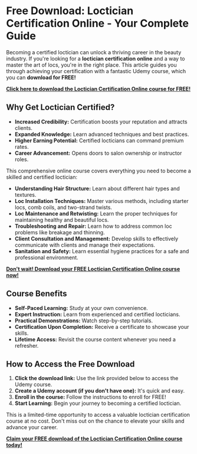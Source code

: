 # Free Download: Loctician Certification Online - Your Complete Guide

Becoming a certified loctician can unlock a thriving career in the beauty industry. If you're looking for a **loctician certification online** and a way to master the art of locs, you're in the right place. This article guides you through achieving your certification with a fantastic Udemy course, which you can **download for FREE!**

[**Click here to download the Loctician Certification Online course for FREE!**](https://udemywork.com/loctician-certification-online)

## Why Get Loctician Certified?

*   **Increased Credibility:** Certification boosts your reputation and attracts clients.
*   **Expanded Knowledge:** Learn advanced techniques and best practices.
*   **Higher Earning Potential:** Certified locticians can command premium rates.
*   **Career Advancement:** Opens doors to salon ownership or instructor roles.

This comprehensive online course covers everything you need to become a skilled and certified loctician:

*   **Understanding Hair Structure:** Learn about different hair types and textures.
*   **Loc Installation Techniques:** Master various methods, including starter locs, comb coils, and two-strand twists.
*   **Loc Maintenance and Retwisting:** Learn the proper techniques for maintaining healthy and beautiful locs.
*   **Troubleshooting and Repair:** Learn how to address common loc problems like breakage and thinning.
*   **Client Consultation and Management:** Develop skills to effectively communicate with clients and manage their expectations.
*   **Sanitation and Safety:** Learn essential hygiene practices for a safe and professional environment.

[**Don't wait! Download your FREE Loctician Certification Online course now!**](https://udemywork.com/loctician-certification-online)

## Course Benefits

*   **Self-Paced Learning:** Study at your own convenience.
*   **Expert Instruction:** Learn from experienced and certified locticians.
*   **Practical Demonstrations:** Watch step-by-step tutorials.
*   **Certification Upon Completion:** Receive a certificate to showcase your skills.
*   **Lifetime Access:** Revisit the course content whenever you need a refresher.

## How to Access the Free Download

1.  **Click the download link:** Use the link provided below to access the Udemy course.
2.  **Create a Udemy account (if you don't have one):** It's quick and easy.
3.  **Enroll in the course:** Follow the instructions to enroll for FREE!
4.  **Start Learning:** Begin your journey to becoming a certified loctician.

This is a limited-time opportunity to access a valuable loctician certification course at no cost. Don't miss out on the chance to elevate your skills and advance your career.

**[Claim your FREE download of the Loctician Certification Online course today!](https://udemywork.com/loctician-certification-online)**

